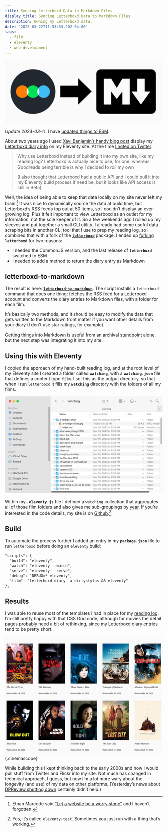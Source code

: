 ```yaml
---
title: Syncing Letterboxd Data to Markdown Files
display_title: Syncing Letterboxd Data to Markdown Files
description: Owning my Letterboxd data.
date: '2023-03-22T11:53:53.202-04:00'
tags:
  - film
  - eleventy
  - web-development
---
```

![The Letterboxd logo on the left with an arrow pointing to the Markdown logo on the right](letterboxd-to-markdown-logos.jpg)

*Update 2024-03-11*: I have [updated things to ESM](/posts/updating-letterboxd-to-markdown-esm).

About two years ago I used [Xavi Benjamin’s handy blog post](https://xavibenjamin.com/2020/07/create-a-film-diary-with-eleventy-and-letterboxd/) display my [Letterboxd diary info](https://letterboxd.com/dirtystylus/) on my Eleventy site. At the time [I noted on Twitter](https://twitter.com/dirtystylus/status/1351214808956350471):

> Why use Letterboxd instead of building it into my own site, like my reading log? Letterboxd is actually nice to use, for one, whereas Goodreads being terrible is why I decided to roll my own
> 
> (I also thought that Letterboxd had a public API and I could pull it into my Eleventy build process if need be, but it looks like API access is still in Beta)

Well, the idea of being able to keep that data locally on my site never left my brain.[^1] It was nice to dynamically source the data at build time, but Letterboxd’s RSS feeds top out at 50 items, so I couldn’t display an ever-growing log. Plus it felt important to view Letterboxd as an outlet for my information, not the sole keeper of it. So a few weekends ago I rolled up my sleeves and put together a small CLI utility. I already had some useful data scraping bits in another CLI tool that I use to prep my reading log, so I combined that with a fork of the [**`letterboxd`**](https://www.npmjs.com/package/letterboxd) package. I ended up [forking](https://github.com/dirtystylus/letterboxd) **`letterboxd`** for two reasons:

* I needed the CommonJS version, and the last release of **`letterboxd`** switched to ESM
* I needed to add a method to return the diary entry as Markdown

## letterboxd-to-markdown

The result is here: [**`letterboxd-to-markdown`**](https://github.com/dirtystylus/letterboxd-to-markdown). The script installs a `letterboxd` command that does one thing: fetches the RSS feed for a Letterboxd account and converts the diary entries to Markdown files, with a folder for each film. 

It’s basically two methods, and it should be easy to modify the data that gets written to the Markdown front matter if you want other details from your diary (I don’t use star ratings, for example).  

Getting things into Markdown is useful from an archival standpoint alone, but the next step was integrating it into my site.

## Using this with Eleventy

I copied the approach of my hand-built reading log, and at the root level of my Eleventy site I created a folder called **`watching`**, with a **`watching.json`** file that defines a content type `film`. I set this as the output directory, so that when I run `letterboxd` it fills my **`watching`** directory with the folders of all my films.

![A folder filled with subfolders of film information](watching-folder.jpg)

Within my **`.eleventy.js`** file I defined a `watching` collection that aggregates all of those film folders and also gives me sub-groupings by [year](/watching/years/). If you’re interested in the code details, my site  is on [Github](https://github.com/dirtystylus/eleventy-test).[^2]

## Build

To automate the process further I added an entry in my **`package.json`** file to run `letterboxd` before doing an `eleventy` build:

```json/5
"scripts": {
  "build": "eleventy",
  "watch": "eleventy --watch",
  "serve": "eleventy --serve",
  "debug": "DEBUG=* eleventy",
  "film": "letterboxd diary -a dirtystylus && eleventy"
},
```

## Results

I was able to reuse most of the templates I had in place for my [reading log](/posts/book-grid-iterations/). I’m still pretty happy with that CSS Grid code, although for movies the detail pages probably need a bit of rethinking, since my Letterboxd diary entries tend to be pretty short.

![A grid of thumbnails for movies](watching-grid.jpg "My film viewing log"){.cinemascope}

While building this I kept thinking back to the early 2000s and how I would pull stuff from Twitter and Flickr into my site. Not much has changed in technical approach, I guess, but now I’m a lot more wary about the longevity (and use) of my data on other platforms. (Yesterday’s news about [DPReview shutting down](/posts/amazon-dpreview/) certainly didn’t help.)


[^1]: Ethan Marcotte said [“Let a website be a worry stone”](https://ethanmarcotte.com/wrote/let-a-website-be-a-worry-stone/) and I haven’t forgotten.

[^2]: Yes, it’s called `eleventy-test`. Sometimes you just run with a thing that’s working.
